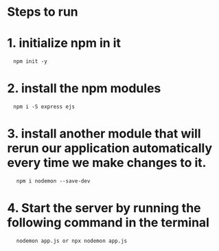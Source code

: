 # Steps to run

# 1. initialize npm in it  
      npm init -y
   
# 2. install the npm modules
	  npm i -S express ejs
   
# 3. install another module that will rerun our application automatically every time we make changes to it.
       npm i nodemon --save-dev
   
# 4. Start the server by running the following command in the terminal
       nodemon app.js or npx nodemon app.js
